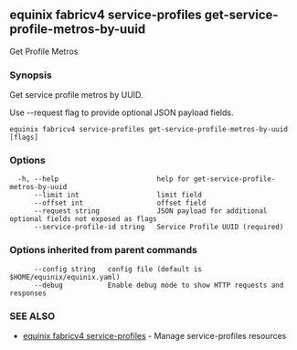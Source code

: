 ## equinix fabricv4 service-profiles get-service-profile-metros-by-uuid

Get Profile Metros

### Synopsis

Get service profile metros by UUID.

Use --request flag to provide optional JSON payload fields.

```
equinix fabricv4 service-profiles get-service-profile-metros-by-uuid [flags]
```

### Options

```
  -h, --help                        help for get-service-profile-metros-by-uuid
      --limit int                   limit field
      --offset int                  offset field
      --request string              JSON payload for additional optional fields not exposed as flags
      --service-profile-id string   Service Profile UUID (required)
```

### Options inherited from parent commands

```
      --config string   config file (default is $HOME/equinix/equinix.yaml)
      --debug           Enable debug mode to show HTTP requests and responses
```

### SEE ALSO

* [equinix fabricv4 service-profiles](equinix_fabricv4_service-profiles.md)	 - Manage service-profiles resources

